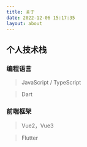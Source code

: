 ```yaml
---
title: 关于
date: 2022-12-06 15:17:35
layout: about
---
```


## 个人技术栈

### 编程语言

> JavaScript / TypeScript

> Dart

### 前端框架

> Vue2，Vue3

> Flutter